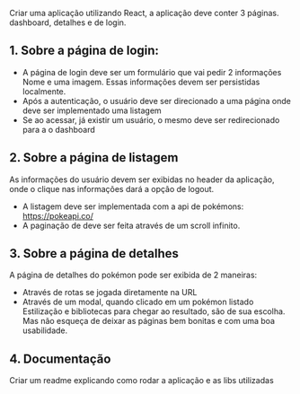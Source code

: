 Criar uma aplicação utilizando React, a aplicação deve conter 3 páginas. dashboard, detalhes e de login.

## 1.	Sobre a página de login:
 
 - A página de login deve ser um formulário que vai pedir 2 informações Nome e uma imagem. Essas informações devem ser persistidas localmente.
 - Após a autenticação, o usuário deve ser direcionado a uma página onde deve ser implementado uma listagem
 - Se ao acessar, já existir um usuário, o mesmo deve ser redirecionado para a o dashboard
 

## 2.	Sobre a página de listagem
 As informações do usuário devem ser exibidas no header da aplicação, onde o clique nas informações dará a opção de logout.
 -	A listagem deve ser implementada com a api de pokémons: https://pokeapi.co/
 -	A paginação de deve ser feita através de um scroll infinito. 

## 3.	Sobre a página de detalhes
 A página de detalhes do pokémon pode ser exibida de 2 maneiras:
 -	Através de rotas se jogada diretamente na URL
 -	Através de um modal, quando clicado em um pokémon listado
Estilização e bibliotecas para chegar ao resultado, são de sua escolha. Mas não esqueça de deixar as páginas bem bonitas e com uma boa usabilidade.

## 4. Documentação
 Criar um readme explicando como rodar a aplicação e as libs utilizadas
